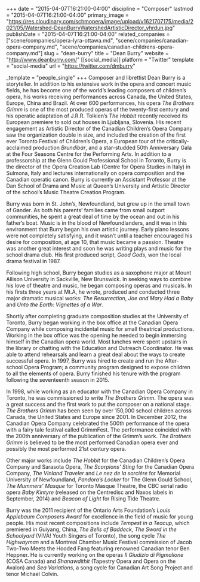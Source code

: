 +++
date = "2015-04-07T16:21:00-04:00"
discipline = "Composer"
lastmod = "2015-04-07T16:21:00-04:00"
primary_image = "https://res.cloudinary.com/schmopera/image/upload/v1621707175/media/2021/05/Watershed-DeanBurryWatershedArtisticDirector_yhrdun.jpg"
publishDate = "2015-04-07T16:21:00-04:00"
related_companies = ["scene/companies/opera-lyra-ottawa.md", "scene/companies/canadian-opera-company.md", "scene/companies/canadian-childrens-opera-company.md"]
slug = "dean-burry"
title = "Dean Burry"
website = "http://www.deanburry.com/"
[[social_media]]
platform = "Twitter"
template = "social-media"
url = "https://twitter.com/dmburry"

_template = "people_single"
+++
Composer and librettist Dean Burry is a storyteller. In addition to his extensive work in the opera and concert music fields, he has become one of the world’s leading composers of children’s opera, his works receiving performances across Canada, the United States, Europe, China and Brazil. At over 600 performances, his opera _The Brothers Grimm_ is one of the most produced operas of the twenty-first century and his operatic adaptation of J.R.R. Tolkien’s _The Hobbit_ recently received its European premiere to sold out houses in Ljubljana, Slovenia. His recent engagement as Artistic Director of the Canadian Children’s Opera Company saw the organization double in size, and included the creation of the first ever Toronto Festival of Children’s Opera, a European tour of the critically-acclaimed production _Brundibàr_, and a star-studded 50th Anniversary Gala at the Four Seasons Centre for the Performing Arts. In addition to a professorship at the Glenn Gould Professional School in Toronto, Burry is the director of the Opera Creation Lab (Centre for Opera Studies in Italy) in Sulmona, Italy and lectures internationally on opera composition and the Canadian operatic canon. Burry is currently an Assistant Professor at the Dan School of Drama and Music at Queen’s University and Artistic Director of the school’s Music Theatre Creation Program.

Burry was born in St. John’s, Newfoundland, but grew up in the small town of Gander. As both his parents’ families came from small outport communities, he spent a great deal of time by the ocean and out in his father’s boat. Music is in the blood of Newfoundlanders, and it was in this environment that Burry began his own artistic journey. Early piano lessons were not completely satisfying, and it wasn’t until a teacher encouraged his desire for composition, at age 10, that music became a passion. Theatre was another great interest and soon he was writing plays and music for the school drama club. His first produced script, _Good Gods_, won the local drama festival in 1987.

Following high school, Burry began studies as a saxophone major at Mount Allison University in Sackville, New Brunswick. In seeking ways to combine his love of theatre and music, he began composing operas and musicals. In his firsts three years at Mt.A, he wrote, produced and conducted three major dramatic musical works: _The Resurrection_, _Joe and Mary Had a Baby_ and _Unto the Earth: Vignettes of a War_.

Shortly after completing graduate composition studies at the University of Toronto, Burry began working in the box office at the Canadian Opera Company while composing incidental music for small theatrical productions. Working in the box office was the opening he needed to begin immersing himself in the Canadian opera world. Most lunches were spent upstairs in the library or chatting with the Education and Outreach Coordinator. He was able to attend rehearsals and learn a great deal about the ways to create successful opera. In 1997, Burry was hired to create and run the After-school Opera Program; a community program designed to expose children to all the elements of opera. Burry finished his tenure with the program following the seventeenth season in 2015.

In 1998, while working as an educator with the Canadian Opera Company in Toronto, he was commissioned to write _The Brothers Grimm_. The opera was a great success and the first work to put the composer on a national stage. _The Brothers Grimm_ has been seen by over 150,000 school children across Canada, the United States and Europe since 2001. In December 2012, the Canadian Opera Company celebrated the 500th performance of the opera with a fairy tale festival called GrimmFest. The performance coincided with the 200th anniversary of the publication of the Grimm’s work. _The_ _Brothers Grimm_ is believed to be the most performed Canadian opera ever and possibly the most performed 21st century opera.

Other major works include _The Hobbit_ for the Canadian Children’s Opera Company and Sarasota Opera, _The Scorpions’ Sting_ for the Canadian Opera Company, _The Vinland Traveler_ and _Le nez de la sorcière_ for Memorial University of Newfoundland, _Pandora’s Locker_ for The Glenn Gould School, _The Mummers’ Masque_ for Toronto Masque Theatre, the CBC serial radio opera _Baby Kintyre_ (released on the Centredisc and Naxos labels in September, 2014) and _Beacon of Light_ for Rising Tide Theatre.

Burry was the 2011 recipient of the Ontario Arts Foundation’s _Louis Applebaum Composers Award_ for excellence in the field of music for young people. His most recent compositions include _Tempest in a Teacup,_ which premiered in Guiyang, China, _The Bells of Baddeck, The Sword in the Schoolyard_ (VIVA! Youth Singers of Toronto), the song cycle _The Highwayman_ and a Montreal Chamber Music Festival commission of Jacob Two-Two Meets the Hooded Fang featuring renowned Canadian tenor Ben Heppner. He is currently working on the operas _Il Giudizio di Pigmalione_ (COSA Canada) and _Shanawdithit_ (Tapestry Opera and Opera on the Avalon) and _Sea Variations_, a song cycle for Canadian Art Song Project and tenor Michael Colvin.